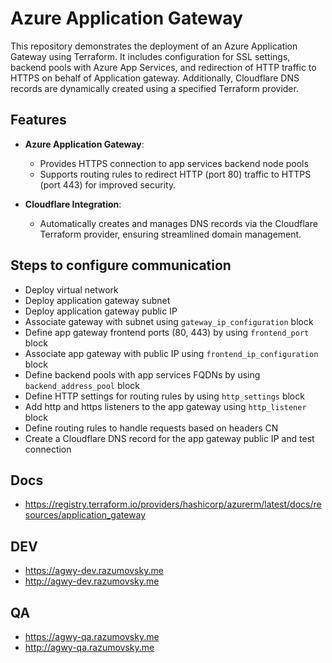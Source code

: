 # Azure Application Gateway

This repository demonstrates the deployment of an Azure Application Gateway using Terraform.
It includes configuration for SSL settings, backend pools with Azure App Services,
and redirection of HTTP traffic to HTTPS on behalf of Application gateway.
Additionally, Cloudflare DNS records are dynamically created using a specified Terraform provider.

## Features

- **Azure Application Gateway**:
    - Provides HTTPS connection to app services backend node pools
    - Supports routing rules to redirect HTTP (port 80) traffic to HTTPS (port 443) for improved security.

- **Cloudflare Integration**:
    - Automatically creates and manages DNS records via the Cloudflare Terraform provider,
      ensuring streamlined domain management.

## Steps to configure communication

- Deploy virtual network
- Deploy application gateway subnet
- Deploy application gateway public IP
- Associate gateway with subnet using `gateway_ip_configuration` block
- Define app gateway frontend ports (80, 443) by using `frontend_port` block
- Associate app gateway with public IP using `frontend_ip_configuration` block
- Define backend pools with app services FQDNs by using `backend_address_pool` block
- Define HTTP settings for routing rules by using `http_settings` block
- Add http and https listeners to the app gateway using `http_listener` block
- Define routing rules to handle requests based on headers CN
- Create a Cloudflare DNS record for the app gateway public IP and test connection

## Docs

- https://registry.terraform.io/providers/hashicorp/azurerm/latest/docs/resources/application_gateway

## DEV

- https://agwy-dev.razumovsky.me
- http://agwy-dev.razumovsky.me

## QA

- https://agwy-qa.razumovsky.me
- http://agwy-qa.razumovsky.me